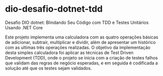 # dio-desafio-dotnet-tdd
Desafio DIO dotnet: Blindando Seu Código com TDD e Testes Unitários Usando .NET Core

Este projeto implementa uma calculadora com as quatro operações básicas de adicionar, subtrair, multiplicar e dividir, além de apresentar um histórico com as ultimas três operações realizadas.
O objetivo da implementação desta simples calculadora foi aplicar as técnicas de Test Driven Development (TDD), onde o projeto se inicia com a criação de testes falhos que validam das regras de negócio esperadas, e em seguida é codificada a solução até que os testes sejam validados.
